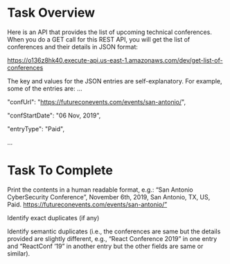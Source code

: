 # Task Overview

Here is an API that provides the list of upcoming technical conferences. When you do a GET call for this REST API, you will get the list of conferences and their details in JSON format:   

https://o136z8hk40.execute-api.us-east-1.amazonaws.com/dev/get-list-of-conferences


The key and values for the JSON entries are self-explanatory. For example, some of the entries are: 
	… 

"confUrl": "https://futureconevents.com/events/san-antonio/", 

"confStartDate": "06 Nov, 2019", 

"entryType": "Paid",

… 


# Task To Complete
Print the contents in a human readable format, e.g.: “San Antonio CyberSecurity Conference”,  November 6th, 2019, San Antonio, TX, US, Paid. https://futureconevents.com/events/san-antonio/” 

Identify exact duplicates (if any)

Identify semantic duplicates (i.e., the conferences are same but the details provided are slightly different, e.g., “React Conference 2019” in one entry and “ReactConf ‘19” in another entry but the other fields are same or similar). 

